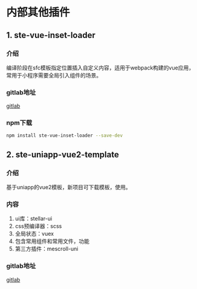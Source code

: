 # 内部其他插件

## 1. ste-vue-inset-loader
### 介绍
编译阶段在sfc模板指定位置插入自定义内容，适用于webpack构建的vue应用，常用于小程序需要全局引入组件的场景。
### gitlab地址
[gitlab](http://172.16.108.253:8001/Stellar/ste-vue-inset-loader)
### npm下载
```bash
npm install ste-vue-inset-loader --save-dev
```

## 2. ste-uniapp-vue2-template
### 介绍
基于uniapp的vue2模板，新项目可下载模板，使用。
### 内容
1. ui库：stellar-ui
2. css预编译器：scss
3. 全局状态：vuex
4. 包含常用组件和常用文件，功能
5. 第三方插件：mescroll-uni

### gitlab地址
[gitlab](http://172.16.108.253:8001/Stellar/ste-uniapp-vue2-template)